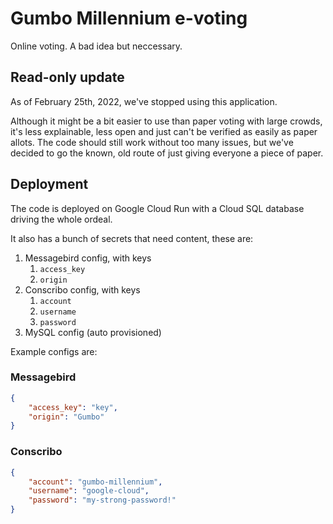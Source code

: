 # Gumbo Millennium e-voting

Online voting. A bad idea but neccessary.

## Read-only update

As of February 25th, 2022, we've stopped using this application. 

Although it might be a bit easier to use than paper voting with large crowds, it's less explainable, less open and just can't be verified as easily as paper allots. The code should still work without too many issues, but we've decided to go the known, old route of just giving everyone a piece of paper.

## Deployment

The code is deployed on Google Cloud Run with a Cloud SQL database driving the whole ordeal.

It also has a bunch of secrets that need content, these are:

1. Messagebird config, with keys
   1. `access_key`
   2. `origin`
2. Conscribo config, with keys
    1. `account`
    2. `username`
    3. `password`
3. MySQL config (auto provisioned)

Example configs are:

### Messagebird

```json
{
    "access_key": "key",
    "origin": "Gumbo"
}
```

### Conscribo

```json
{
    "account": "gumbo-millennium",
    "username": "google-cloud",
    "password": "my-strong-password!"
}
```
